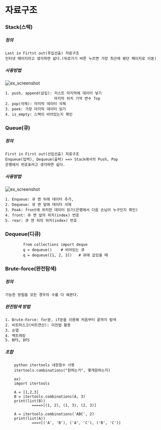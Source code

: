 # 자료구조

### Stack(스택)

##### 정의
	Last in Firtst out(후입선출) 자료구조
	인터넷 페이지라고 생각하면 쉽다.(뒤로가기 버튼 누르면 가장 최근에 봤던 페이지로 이동)



##### 사용방법

![ex_screenshot](/img/stack.jpg)



	1. push, append(삽입): 리스트 마지막에 데이터 넣기 
						  마지막 위치 기억 변수 Top
	2. pop(삭제): 마지막 데이터 삭제 
	3. peek: 가장 마지막 데이터 읽기
	4. is_empty: 스택이 비어있는지 확인








### Queue(큐)

##### 정의
	First in First out(선입선출) 자료구조
	Enqueue(입력), Dequeue(출력) ==> Stack에서의 Push, Pop
	은행에서 번호표라고 생각하면 쉽다.

##### 사용방법

![ex_screenshot](/img/Queue.Png)


	1. Enqueue: 큐 맨 뒤에 데이터 추가, 
	2. Dequeue: 큐 맨 앞에 데이터 삭제
	3. Peak: front에 위치한 데이터 읽기(은행에서 다음 손님이 누구인지 확인)
	4. front: 큐 맨 앞의 위치(index) 번호
	5. rear: 큐 맨 뒤의 위치(index) 번호







### Dequeue(디큐)
			from collections import deque
			q = dequeue()    # 비어있는 큐
	        q = dequeue([1, 2, 3])   # 큐에 값있을 때





### Brute-force(완전탐색)

##### 정의
	가능한 방법을 모든 경우의 수를 다 해본다.

##### 완전탐색 방법
	1. Brute-Force: for문, if문을 이용해 처음부터 끝까지 탐색
	2. 비트마스크(비트연산): 이진법 활용
	3. 순열
	4. 백트래킹
	5. BFS, DFS



##### 조합

		python itertools 내장함수 사용
		itertools.combinations("원하는거", 몇개원하는지)
	
		ex)
		import itertools
		
		A = [1,2,3]
		B = itertools.combinations(A, 3)
		print(list(B))
				====>[(1, 2), (1, 3), (2, 3)]
				
		A = itertools.combinations('ABC', 2)
		print(list(A))
				===>[('A', 'B'), ('A', 'C'), ('B', 'C')]